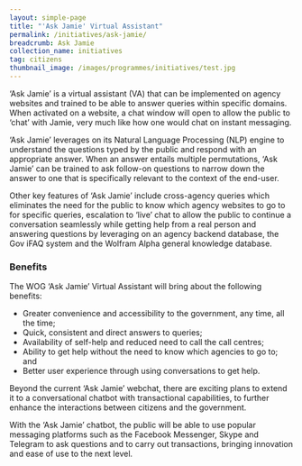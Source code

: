 ```yaml
---
layout: simple-page
title: "'Ask Jamie' Virtual Assistant"
permalink: /initiatives/ask-jamie/
breadcrumb: Ask Jamie
collection_name: initiatives
tag: citizens
thumbnail_image: /images/programmes/initiatives/test.jpg
---
```


‘Ask Jamie’ is a virtual assistant (VA) that can be implemented on agency websites and trained to be able to answer queries within specific domains. When activated on a website, a chat window will open to allow the public to ‘chat’ with Jamie, very much like how one would chat on instant messaging.

‘Ask Jamie’ leverages on its Natural Language Processing (NLP) engine to understand the questions typed by the public and respond with an appropriate answer. When an answer entails multiple permutations, ‘Ask Jamie’ can be trained to ask follow-on questions to narrow down the answer to one that is specifically relevant to the context of the end-user.

Other key features of ‘Ask Jamie’ include cross-agency queries which eliminates the need for the public to know which agency websites to go to for specific queries, escalation to ‘live’ chat to allow the public to continue a conversation seamlessly while getting help from a real person and answering questions by leveraging on an agency backend database, the Gov iFAQ system and the Wolfram Alpha general knowledge database.

### **Benefits**

The WOG ‘Ask Jamie’ Virtual Assistant will bring about the following benefits:

* Greater convenience and accessibility to the government, any time, all the time;
* Quick, consistent and direct answers to queries;
* Availability of self-help and reduced need to call the call centres;
* Ability to get help without the need to know which agencies to go to; and
* Better user experience through using conversations to get help.

Beyond the current ‘Ask Jamie’ webchat, there are exciting plans to extend it to a conversational chatbot with transactional capabilities, to further enhance the interactions between citizens and the government. 

With the ‘Ask Jamie’ chatbot, the public will be able to use popular messaging platforms such as the Facebook Messenger, Skype and Telegram to ask questions and to carry out transactions, bringing innovation and ease of use to the next level.
